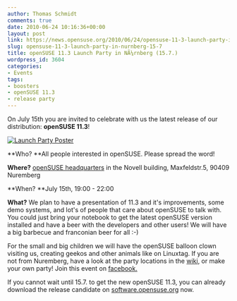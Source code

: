 ```yaml
---
author: Thomas Schmidt
comments: true
date: 2010-06-24 10:16:36+00:00
layout: post
link: https://news.opensuse.org/2010/06/24/opensuse-11-3-launch-party-in-nurnberg-15-7/
slug: opensuse-11-3-launch-party-in-nurnberg-15-7
title: openSUSE 11.3 Launch Party in NÃ¼rnberg (15.7.)
wordpress_id: 3604
categories:
- Events
tags:
- boosters
- openSUSE 11.3
- release party
---
```


On July 15th you are invited to celebrate with us the latest release of our distribution: **openSUSE 11.3**!

[![Launch Party Poster](http://en.opensuse.org/images/thumb/9/90/Launch_nbg_A3.png/424px-Launch_nbg_A3.png)](http://wiki.opensuse.org/images/thumb/3/33/11.3_launch_party_poster_nuremberg.png/424px-11.3_launch_party_poster_nuremberg.png)

**Who? **All people interested in openSUSE. Please spread the word!

**Where?** [openSUSE headquarters](http://alturl.com/2iff ) in the Novell building, Maxfeldstr.5, 90409 Nuremberg

**When? **July 15th, 19:00 - 22:00

**What?** We plan to have a presentation of 11.3 and it's improvements, some demo systems,  and lot's of people that care about openSUSE to talk with. You could just bring your notebook to get the latest openSUSE version installed and have a beer with the developers and other users! We will have a big barbecue and franconian beer for all :-)

For the small and big children we will have the openSUSE balloon clown visiting us, creating geekos and other animals like on Linuxtag. If you are not from Nuremberg, have a look at the party locations in the [wiki](http://en.opensuse.org/OpenSUSE_11.3_Launch_Party_Locations), or make your own party!
Join this event on [facebook.](http://www.facebook.com/event.php?eid=131755730179190#!/event.php?eid=131755730179190&ref=mf)

If you cannot wait until 15.7. to get the new openSUSE 11.3, you can already download the release candidate on [software.opensuse.org](http://software.opensuse.org/developer) now.
